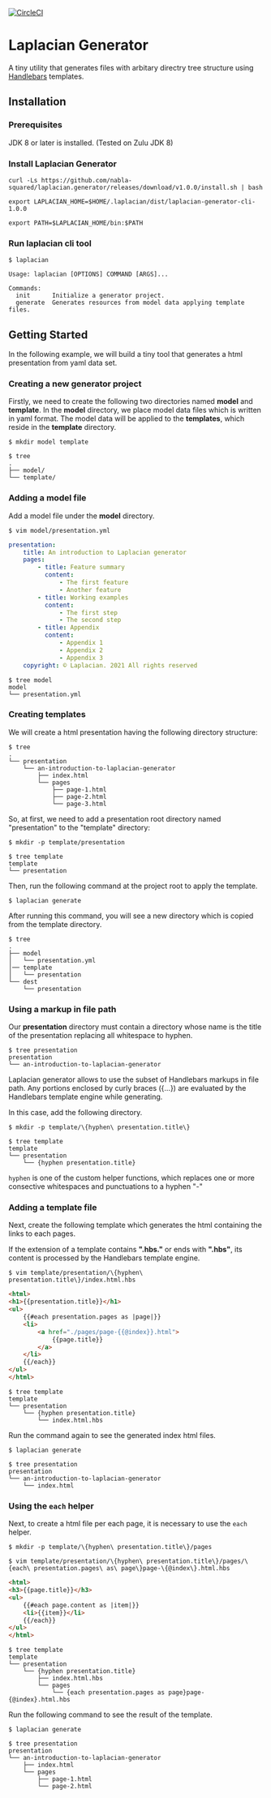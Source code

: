 [![CircleCI](https://circleci.com/gh/nabla-squared/laplacian.generator.svg?style=shield)](https://circleci.com/gh/nabla-squared/laplacian.generator)

Laplacian Generator
===========================
A tiny utility that generates files with arbitary directry tree structure using [Handlebars](http://jknack.github.io/handlebars.java/) templates.

Installation
----------------

### Prerequisites
JDK 8 or later is installed. (Tested on Zulu JDK 8)

### Install Laplacian Generator

```console
curl -Ls https://github.com/nabla-squared/laplacian.generator/releases/download/v1.0.0/install.sh | bash
```

```console
export LAPLACIAN_HOME=$HOME/.laplacian/dist/laplacian-generator-cli-1.0.0
```

```console
export PATH=$LAPLACIAN_HOME/bin:$PATH
```

### Run laplacian cli tool

```console
$ laplacian

Usage: laplacian [OPTIONS] COMMAND [ARGS]...

Commands:
  init      Initialize a generator project.
  generate  Generates resources from model data applying template files.

```

Getting Started
----------------

In the following example, we will build a tiny tool that generates a html presentation from yaml data set.

### Creating a new generator project
Firstly, we need to create the following two directories named **model** and **template**.
In the **model** directory, we place model data files which is written in yaml format.
The model data will be applied to the **templates**, which reside in the **template** directory.

```console
$ mkdir model template
```

```console
$ tree
.
├── model/
└── template/
```


### Adding a model file
Add a model file under the **model** directory.

```console
$ vim model/presentation.yml
```

```yaml
presentation:
    title: An introduction to Laplacian generator
    pages:
        - title: Feature summary
          content:
              - The first feature
              - Another feature
        - title: Working examples
          content:
              - The first step
              - The second step
        - title: Appendix
          content:
              - Appendix 1
              - Appendix 2
              - Appendix 3
    copyright: © Laplacian. 2021 All rights reserved
```

```console
$ tree model
model
└── presentation.yml
````

### Creating templates

We will create a html presentation having the following directory structure:

```console
$ tree
.
└── presentation
    └── an-introduction-to-laplacian-generator
        ├── index.html
        └── pages
            ├── page-1.html
            ├── page-2.html
            └── page-3.html
```

So, at first, we need to add a presentation root directory named "presentation" to the "template" directory:

```console
$ mkdir -p template/presentation

$ tree template
template
└── presentation
```

Then, run the following command at the project root to apply the template.

```console
$ laplacian generate
```

After running this command, you will see a new directory which is copied from the template directory.

```console
$ tree
.
├── model
│   └── presentation.yml
│── template
│   └── presentation
└── dest
    └── presentation
````

### Using a markup in file path

Our **presentation** directory must contain a directory whose name is the title of the presentation replacing all whitespace to hyphen.

```console
$ tree presentation
presentation
└── an-introduction-to-laplacian-generator
```

Laplacian generator allows to use the subset of Handlebars markups in file path.
Any portions enclosed by curly braces ({...}) are evaluated by the Handlebars template engine while generating.

In this case, add the following directory.

```console
$ mkdir -p template/\{hyphen\ presentation.title\}

$ tree template
template
└── presentation
    └── {hyphen presentation.title}
```
`hyphen` is one of the custom helper functions, which replaces one or more consective whitespaces and punctuations to a hyphen "-"

### Adding a template file

Next, create the following template which generates the html containing the links to each pages.

If the extension of a template contains **".hbs."** or ends with **".hbs"**, its content is processed by the Handlebars template engine.

```console
$ vim template/presentation/\{hyphen\ presentation.title\}/index.html.hbs
```

```html
<html>
<h1>{{presentation.title}}</h1>
<ul>
    {{#each presentation.pages as |page|}}
    <li>
        <a href="./pages/page-{{@index}}.html">
            {{page.title}}
        </a>
    </li>
    {{/each}}
</ul>
</html>
```

```console
$ tree template
template
└── presentation
    └── {hyphen presentation.title}
        └── index.html.hbs
```

Run the command again to see the generated index html files.

```console
$ laplacian generate

$ tree presentation
presentation
└── an-introduction-to-laplacian-generator
    └── index.html
```

### Using the `each` helper

Next, to create a html file per each page, it is necessary to use the `each` helper.

```console
$ mkdir -p template/\{hyphen\ presentation.title\}/pages

$ vim template/presentation/\{hyphen\ presentation.title\}/pages/\{each\ presentation.pages\ as\ page\}page-\{@index\}.html.hbs
```

```html
<html>
<h3>{{page.title}}</h3>
<ul>
    {{#each page.content as |item|}}
    <li>{{item}}</li>
    {{/each}}
</ul>
</html>
```

```console
$ tree template
template
└── presentation
    └── {hyphen presentation.title}
        ├── index.html.hbs
        └── pages
            └── {each presentation.pages as page}page-{@index}.html.hbs
```

Run the following command to see the result of the template.

```console
$ laplacian generate

$ tree presentation
presentation
└── an-introduction-to-laplacian-generator
    ├── index.html
    └── pages
        ├── page-1.html
        └── page-2.html
```
